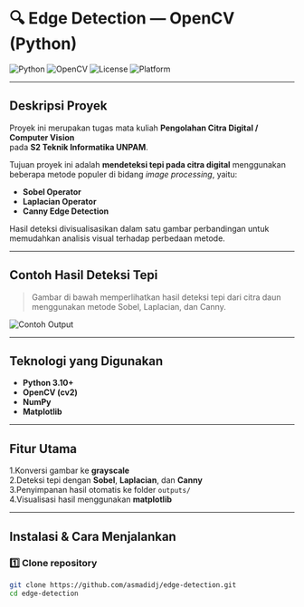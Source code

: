 # 🔍 Edge Detection — OpenCV (Python)

![Python](https://img.shields.io/badge/Python-3.10%2B-blue?logo=python)
![OpenCV](https://img.shields.io/badge/OpenCV-4.x-green?logo=opencv)
![License](https://img.shields.io/badge/License-MIT-yellow.svg)
![Platform](https://img.shields.io/badge/Platform-Windows%2010%20%7C%20Anaconda%20%7C%20VSCode-lightgrey)

---

## Deskripsi Proyek
Proyek ini merupakan tugas mata kuliah **Pengolahan Citra Digital / Computer Vision**  
pada **S2 Teknik Informatika UNPAM**.

Tujuan proyek ini adalah **mendeteksi tepi pada citra digital** menggunakan beberapa metode populer di bidang *image processing*, yaitu:
- **Sobel Operator**
- **Laplacian Operator**
- **Canny Edge Detection**

Hasil deteksi divisualisasikan dalam satu gambar perbandingan untuk memudahkan analisis visual terhadap perbedaan metode.

---

## Contoh Hasil Deteksi Tepi
> Gambar di bawah memperlihatkan hasil deteksi tepi dari citra daun menggunakan metode Sobel, Laplacian, dan Canny.

![Contoh Output](outputs/gambar_comparison.png)

---

## Teknologi yang Digunakan
- **Python 3.10+**
- **OpenCV (cv2)**
- **NumPy**
- **Matplotlib**

---

## Fitur Utama
1.Konversi gambar ke **grayscale**  
2.Deteksi tepi dengan **Sobel**, **Laplacian**, dan **Canny**  
3.Penyimpanan hasil otomatis ke folder `outputs/`  
4.Visualisasi hasil menggunakan **matplotlib**

---

## Instalasi & Cara Menjalankan

### 1️⃣ Clone repository
```bash
git clone https://github.com/asmadidj/edge-detection.git
cd edge-detection
